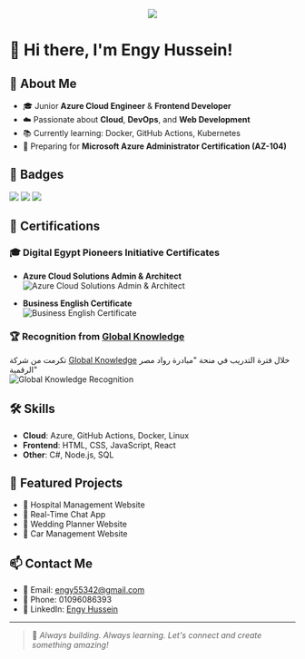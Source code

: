 <!-- Banner -->
<p align="center">
  <img src="https://capsule-render.vercel.app/api?type=waving&color=0e83cd&height=200&section=header&text=Welcome%20to%20my%20GitHub!&fontSize=40&fontColor=ffffff" />
</p>

# 👋 Hi there, I'm Engy Hussein!

## 💼 About Me
- 🎓 Junior **Azure Cloud Engineer** & **Frontend Developer**
- ☁️ Passionate about **Cloud**, **DevOps**, and **Web Development**
- 📚 Currently learning: Docker, GitHub Actions, Kubernetes
- 🎯 Preparing for **Microsoft Azure Administrator Certification (AZ-104)**

## 🏅 Badges
<p>
  <img src="https://img.shields.io/badge/Azure%20Certified-%230072C6?style=for-the-badge&logo=microsoft-azure&logoColor=white" />
  <img src="https://img.shields.io/badge/Frontend%20Developer-%23E34F26?style=for-the-badge&logo=html5&logoColor=white" />
  <img src="https://img.shields.io/badge/Cloud%20Engineer-%23232F3E?style=for-the-badge&logo=amazon-aws&logoColor=white" />
</p>

## 🏅 Certifications
### 🎓 **Digital Egypt Pioneers Initiative Certificates**
- **Azure Cloud Solutions Admin & Architect**  
  ![Azure Cloud Solutions Admin & Architect](https://drive.google.com/uc?export=view&id=1H4DEQdjJlxTzWw2H1S4KKMkEAt-GoLwL)

- **Business English Certificate**  
  ![Business English Certificate](https://drive.google.com/uc?export=view&id=1sLYn-eEyAWZcoW2TEXHf-zRIe6cV6_Qv)

### 🏆 **Recognition from [Global Knowledge](https://www.globalknowledge.com/)**
  تكرمت من شركة [Global Knowledge](https://www.globalknowledge.com/) خلال فترة التدريب في منحة "مبادرة رواد مصر الرقمية"  
  ![Global Knowledge Recognition](https://drive.google.com/uc?export=view&id=1UwQ_ggOAf4Cc2juR3Z02xask-S8oMyer)


## 🛠️ Skills
- **Cloud**: Azure, GitHub Actions, Docker, Linux
- **Frontend**: HTML, CSS, JavaScript, React
- **Other**: C#, Node.js, SQL

## 📂 Featured Projects
- 🏥 Hospital Management Website  
- 💬 Real-Time Chat App  
- 💍 Wedding Planner Website  
- 🚗 Car Management Website  

## 📫 Contact Me
- 📧 Email: engy55342@gmail.com  
- 📱 Phone: 01096086393  
- 🔗 LinkedIn: [Engy Hussein](https://www.linkedin.com/in/engy-hussein-012661262)

---

> 🌟 *Always building. Always learning. Let's connect and create something amazing!*
